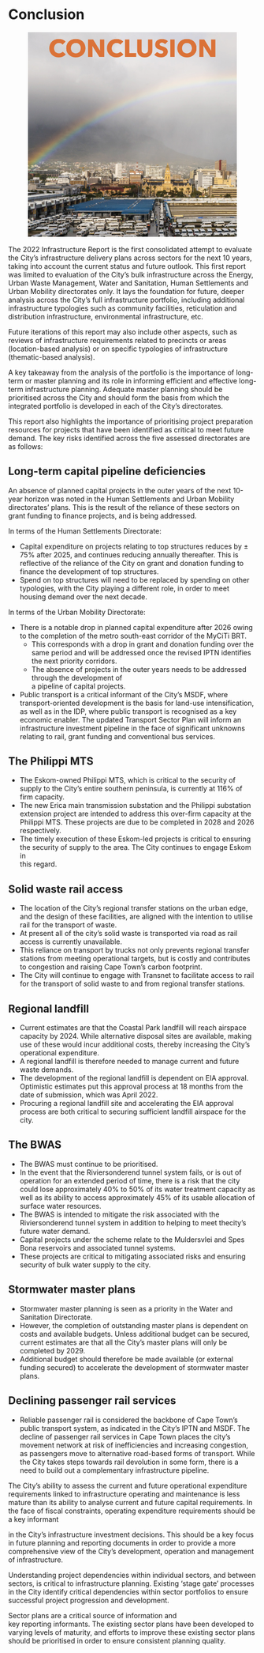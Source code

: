 # Conclusion

<figure><img src=".gitbook/assets/image (9).png" alt=""><figcaption></figcaption></figure>

The 2022 Infrastructure Report is the first consolidated attempt to evaluate the City’s infrastructure delivery plans across sectors for the next 10 years, taking into account the current status and future outlook. This first report was limited to evaluation of the City’s bulk infrastructure across the Energy, Urban Waste Management, Water and Sanitation, Human Settlements and Urban Mobility directorates only. It lays the foundation for future, deeper analysis across the City’s full infrastructure portfolio, including additional infrastructure typologies such as community facilities, reticulation and distribution infrastructure, environmental infrastructure, etc.

Future iterations of this report may also include other aspects, such as reviews of infrastructure requirements related to precincts or areas (location-based analysis) or on specific typologies of infrastructure (thematic-based analysis).

A key takeaway from the analysis of the portfolio is the importance of long-term or master planning and its role in informing efficient and effective long-term infrastructure planning. Adequate master planning should be prioritised across the City and should form the basis from which the integrated portfolio is developed in each of the City’s directorates.

This report also highlights the importance of prioritising project preparation resources for projects that have been identified as critical to meet future demand. The key risks identified across the five assessed directorates are as follows:

## Long-term capital pipeline deficiencies

An absence of planned capital projects in the outer years of the next 10-year horizon was noted in the Human Settlements and Urban Mobility directorates’ plans. This is the result of the reliance of these sectors on grant funding to finance projects, and is being addressed.

In terms of the Human Settlements Directorate:

* Capital expenditure on projects relating to top structures reduces by ± 75% after 2025, and continues reducing annually thereafter. This is reflective of the reliance of the City on grant and donation funding to finance the development of top structures.
* Spend on top structures will need to be replaced by spending on other typologies, with the City playing a different role, in order to meet housing demand over the next decade.

In terms of the Urban Mobility Directorate:

* There is a notable drop in planned capital expenditure after 2026 owing to the completion of the metro south-east corridor of the MyCiTi BRT.
  * This corresponds with a drop in grant and donation funding over the same period and will be addressed once the revised IPTN identifies the next priority corridors.
  * The absence of projects in the outer years needs to be addressed through the development of\
    a pipeline of capital projects.
* Public transport is a critical informant of the City’s MSDF, where transport-oriented development is the basis for land-use intensification, as well as in the IDP, where public transport is recognised as a key economic enabler. The updated Transport Sector Plan will inform an infrastructure investment pipeline in the face of significant unknowns relating to rail, grant funding and conventional bus services.

## The Philippi MTS

* The Eskom-owned Philippi MTS, which is critical to the security of supply to the City’s entire southern peninsula, is currently at 116% of firm capacity.
* The new Erica main transmission substation and the Philippi substation extension project are intended to address this over-firm capacity at the Philippi MTS. These projects are due to be completed in 2028 and 2026 respectively.
* The timely execution of these Eskom-led projects is critical to ensuring the security of supply to the area. The City continues to engage Eskom in\
  this regard.

## Solid waste rail access

* The location of the City’s regional transfer stations on the urban edge, and the design of these facilities, are aligned with the intention to utilise rail for the transport of waste.
* At present all of the city’s solid waste is transported via road as rail access is currently unavailable.
* This reliance on transport by trucks not only prevents regional transfer stations from meeting operational targets, but is costly and contributes to congestion and raising Cape Town’s carbon footprint.
* The City will continue to engage with Transnet to facilitate access to rail for the transport of solid waste to and from regional transfer stations.

## Regional landfill

* Current estimates are that the Coastal Park landfill will reach airspace capacity by 2024. While alternative disposal sites are available, making use of these would incur additional costs, thereby increasing the City’s operational expenditure.
* A regional landfill is therefore needed to manage current and future waste demands.
* The development of the regional landfill is dependent on EIA approval. Optimistic estimates put this approval process at 18 months from the date of submission, which was April 2022.
*   Procuring a regional landfill site and accelerating the EIA approval process are both critical to securing sufficient landfill airspace for the city.



## The BWAS

* The BWAS must continue to be prioritised.
* In the event that the Riviersonderend tunnel system fails, or is out of operation for an extended period of time, there is a risk that the city could lose approximately 40% to 50% of its water treatment capacity as well as its ability to access approximately 45% of its usable allocation of surface water resources.
* The BWAS is intended to mitigate the risk associated with the Riviersonderend tunnel system in addition to helping to meet thecity’s future water demand.
* Capital projects under the scheme relate to the Muldersvlei and Spes Bona reservoirs and associated tunnel systems.
* These projects are critical to mitigating associated risks and ensuring security of bulk water supply to the city.

## Stormwater master plans

* Stormwater master planning is seen as a priority in the Water and Sanitation Directorate.
* However, the completion of outstanding master plans is dependent on costs and available budgets. Unless additional budget can be secured, current estimates are that all the City’s master plans will only be completed by 2029.
* Additional budget should therefore be made available (or external funding secured) to accelerate the development of stormwater master plans.

## Declining passenger rail services

* Reliable passenger rail is considered the backbone of Cape Town’s public transport system, as indicated in the City’s IPTN and MSDF. The decline of passenger rail services in Cape Town places the city’s movement network at risk of inefficiencies and increasing congestion, as passengers move to alternative road-based forms of transport. While the City takes steps towards rail devolution in some form, there is a need to build out a complementary infrastructure pipeline.

The City’s ability to assess the current and future operational expenditure requirements linked to infrastructure operating and maintenance is less mature than its ability to analyse current and future capital requirements. In the face of fiscal constraints, operating expenditure requirements should be a key informant

in the City’s infrastructure investment decisions. This should be a key focus in future planning and reporting documents in order to provide a more comprehensive view of the City’s development, operation and management of infrastructure.

Understanding project dependencies within individual sectors, and between sectors, is critical to infrastructure planning. Existing ‘stage gate’ processes in the City identify critical dependencies within sector portfolios to ensure successful project progression and development.

Sector plans are a critical source of information and\
key reporting informants. The existing sector plans have been developed to varying levels of maturity, and efforts to improve these existing sector plans should be prioritised in order to ensure consistent planning quality.

